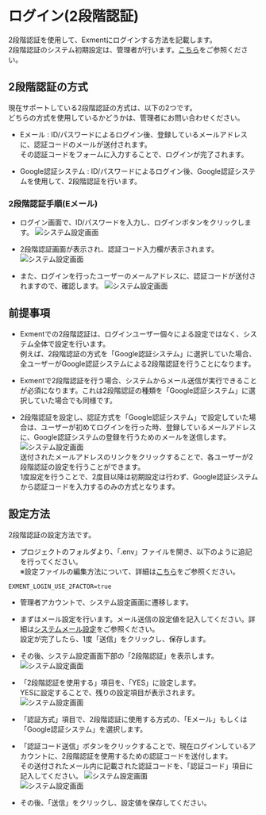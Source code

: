 # ログイン(2段階認証)
2段階認証を使用して、Exmentにログインする方法を記載します。  
2段階認証のシステム初期設定は、管理者が行います。[こちら](/ja/login_2factor_setting)をご参照ください。

## 2段階認証の方式
現在サポートしている2段階認証の方式は、以下の2つです。  
どちらの方式を使用しているかどうかは、管理者にお問い合わせください。

- Eメール : ID/パスワードによるログイン後、登録しているメールアドレスに、認証コードのメールが送付されます。  
その認証コードをフォームに入力することで、ログインが完了されます。

- Google認証システム : ID/パスワードによるログイン後、Google認証システムを使用して、2段階認証を行います。

### 2段階認証手順(Eメール)

- ログイン画面で、ID/パスワードを入力し、ログインボタンをクリックします。
![システム設定画面](img/login/login_2factor11.png)  

- 2段階認証画面が表示され、認証コード入力欄が表示されます。
![システム設定画面](img/login/login_2factor12.png)  

- また、ログインを行ったユーザーのメールアドレスに、認証コードが送付されますので、確認します。
![システム設定画面](img/login/login_2factor13.png)  

## 前提事項
- Exmentでの2段階認証は、ログインユーザー個々による設定ではなく、システム全体で設定を行います。  
例えば、2段階認証の方式を「Google認証システム」に選択していた場合、全ユーザーがGoogle認証システムによる2段階認証を行うことになります。

- Exmentで2段階認証を行う場合、システムからメール送信が実行できることが必須になります。これは2段階認証の種類を「Google認証システム」に選択していた場合でも同様です。

- 2段階認証を設定し、認証方式を「Google認証システム」で設定していた場合は、ユーザーが初めてログインを行った時、登録しているメールアドレスに、Google認証システムの登録を行うためのメールを送信します。  
![システム設定画面](img/login/login_2factor5.png)  
送付されたメールアドレスのリンクをクリックすることで、各ユーザーが2段階認証の設定を行うことができます。  
1度設定を行うことで、2度目以降は初期設定は行わず、Google認証システムから認証コードを入力するのみの方式となります。  

## 設定方法
2段階認証の設定方法です。

- プロジェクトのフォルダより、「.env」ファイルを開き、以下のように追記を行ってください。  
※設定ファイルの編集方法について、詳細は[こちら](/ja/config)をご参照ください。

~~~
EXMENT_LOGIN_USE_2FACTOR=true
~~~

- 管理者アカウントで、システム設定画面に遷移します。

- まずはメール設定を行います。メール送信の設定値を記入してください。詳細は[システムメール設定](/ja/system_setting#システムメール設定)をご参照ください。  
設定が完了したら、1度「送信」をクリックし、保存します。  

- その後、システム設定画面下部の「2段階認証」を表示します。  
![システム設定画面](img/login/login_2factor1.png)  

- 「2段階認証を使用する」項目を、「YES」に設定します。  
YESに設定することで、残りの設定項目が表示されます。  
![システム設定画面](img/login/login_2factor2.png)  

- 「認証方式」項目で、2段階認証に使用する方式の、「Eメール」もしくは「Google認証システム」を選択します。  

- 「認証コード送信」ボタンをクリックすることで、現在ログインしているアカウントに、2段階認証を使用するための認証コードを送付します。  
その送付されたメール内に記載された認証コードを、「認証コード」項目に記入してください。
![システム設定画面](img/login/login_2factor3.png)  
![システム設定画面](img/login/login_2factor4.png)  

- その後、「送信」をクリックし、設定値を保存してください。
